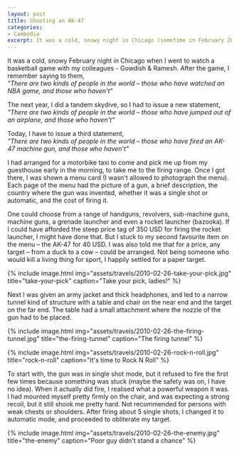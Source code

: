 ```yaml
---
layout: post
title: Shooting an AK-47
categories:
- Cambodia
excerpt: It was a cold, snowy night in Chicago (sometime in February 2008) when I went to watch an NBA game with my colleagues - Gowdish & Ramesh. After the game, I remember saying to them, "There are two kinds of people in the world – those who have watched an NBA game, and those who haven't".
---
```


It was a cold, snowy February night in Chicago when I went to watch a basketball
game with my colleagues - Gowdish & Ramesh. After the game, I remember saying to
them,<br>
_"There are two kinds of people in the world – those who have watched an NBA
game, and those who haven't"_

The next year, I did a tandem skydive, so I had to issue a new statement,<br>
_"There are two kinds of people in the world – those who have jumped out of an
airplane, and those who haven't"_

Today, I have to issue a third statement,<br>
_"There are two kinds of people in the world – those who have fired an AK-47
machine gun, and those who haven't"_

I had arranged for a motorbike taxi to come and pick me up from my guesthouse
early in the morning, to take me to the firing range. Once I got there, I was
shown a menu card (I wasn't allowed to photograph the menu). Each page of the
menu had the picture of a gun, a brief description, the country where the gun
was invented, whether it was a single shot or automatic, and the cost of
firing it.

One could choose from a range of handguns, revolvers, sub-machine guns, machine
guns, a grenade launcher and even a rocket launcher (bazooka). If I could have
afforded the steep price tag of 350 USD for firing the rocket launcher, I might
have done that. But I stuck to my second favourite item on the menu – the AK-47
for 40 USD. I was also told me that for a price, any target – from a duck to a
cow – could be arranged. Not being someone who would kill a living thing for
sport, I happily settled for a paper target.

{% include image.html
    img="assets/travels/2010-02-26-take-your-pick.jpg"
    title="take-your-pick"
    caption="Take your pick, ladies!" %}

Next I was given an army jacket and thick headphones, and led to a narrow tunnel
kind of structure with a table and chair on the near end and the target on the
far end. The table had a small attachment where the nozzle of the gun had to be
placed.

{% include image.html
    img="assets/travels/2010-02-26-the-firing-tunnel.jpg"
    title="the-firing-tunnel"
    caption="The firing tunnel" %}

{% include image.html
    img="assets/travels/2010-02-26-rock-n-roll.jpg"
    title="rock-n-roll"
    caption="It's time to Rock N Roll" %}

To start with, the gun was in single shot mode, but it refused to fire the first
few times because something was stuck (maybe the safety was on, I have no idea).
When it actually did fire, I realised what a powerful weapon it was. I had
mounted myself pretty firmly on the chair, and was expecting a strong recoil,
but it still shook me pretty hard. Not recommended for persons with weak chests
or shoulders. After firing about 5 single shots, I changed it to automatic mode,
and proceeded to obliterate my target.

{% include image.html
    img="assets/travels/2010-02-26-the-enemy.jpg"
    title="the-enemy"
    caption="Poor guy didn't stand a chance" %}
